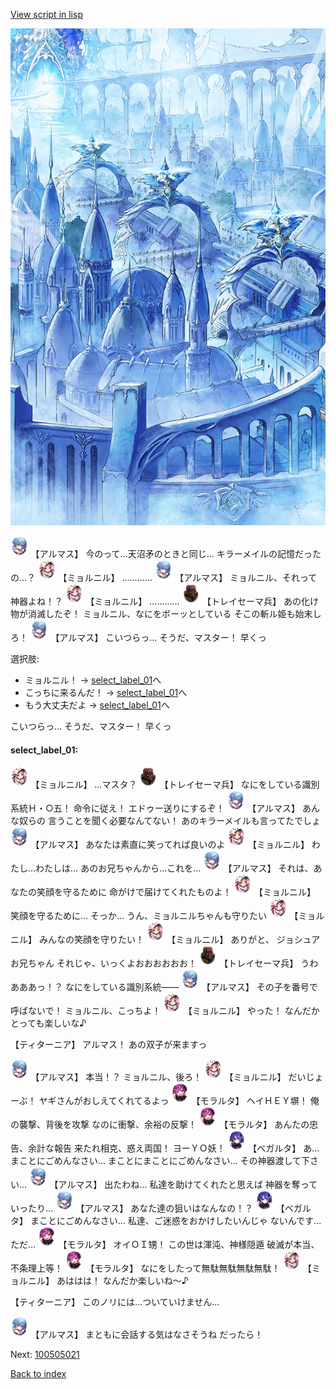 [View script in lisp](../scripts/100505011.txt)

![400_angel_town_daytime.png](../images/backgrounds/400_angel_town_daytime.png)

<img src="../images/units/3103811.png" alt="3103811.png" height="34"/>
【アルマス】
今のって…天沼矛のときと同じ…
キラーメイルの記憶だったの…？

<img src="../images/units/3200111.png" alt="3200111.png" height="34"/>
【ミョルニル】
…………

<img src="../images/units/3103811.png" alt="3103811.png" height="34"/>
【アルマス】
ミョルニル、それって神器よね！？

<img src="../images/units/3200111.png" alt="3200111.png" height="34"/>
【ミョルニル】
…………

<img src="../images/units/3830001.png" alt="3830001.png" height="34"/>
【トレイセーマ兵】
あの化け物が消滅したぞ！
ミョルニル、なにをボーッとしている
そこの斬ル姫も始末しろ！

<img src="../images/units/3103811.png" alt="3103811.png" height="34"/>
【アルマス】
こいつらっ…
そうだ、マスター！
早くっ

選択肢:
- ミョルニル！ → [select_label_01](#select_label_01)へ
- こっちに来るんだ！ → [select_label_01](#select_label_01)へ
- もう大丈夫だよ → [select_label_01](#select_label_01)へ

こいつらっ…
そうだ、マスター！
早くっ

#### select_label_01:

<img src="../images/units/3200111.png" alt="3200111.png" height="34"/>
【ミョルニル】
…マスタ？

<img src="../images/units/3830001.png" alt="3830001.png" height="34"/>
【トレイセーマ兵】
なにをしている識別系統Ｈ・○五！
命令に従え！
エドゥー送りにするぞ！

<img src="../images/units/3103811.png" alt="3103811.png" height="34"/>
【アルマス】
あんな奴らの
言うことを聞く必要なんてない！
あのキラーメイルも言ってたでしょ

<img src="../images/units/3103811.png" alt="3103811.png" height="34"/>
【アルマス】
あなたは素直に笑ってれば良いのよ

<img src="../images/units/3200111.png" alt="3200111.png" height="34"/>
【ミョルニル】
わたし…わたしは…
あのお兄ちゃんから…これを…

<img src="../images/units/3103811.png" alt="3103811.png" height="34"/>
【アルマス】
それは、あなたの笑顔を守るために
命がけで届けてくれたものよ！

<img src="../images/units/3200111.png" alt="3200111.png" height="34"/>
【ミョルニル】
笑顔を守るために…
そっか…
うん、ミョルニルちゃんも守りたい

<img src="../images/units/3200111.png" alt="3200111.png" height="34"/>
【ミョルニル】
みんなの笑顔を守りたい！

<img src="../images/units/3200111.png" alt="3200111.png" height="34"/>
【ミョルニル】
ありがと、
ジョシュアお兄ちゃん
それじゃ、いっくよおおおおおお！

<img src="../images/units/3830001.png" alt="3830001.png" height="34"/>
【トレイセーマ兵】
うわあああっ！？
なにをしている識別系統――

<img src="../images/units/3103811.png" alt="3103811.png" height="34"/>
【アルマス】
その子を番号で呼ばないで！
ミョルニル、こっちよ！

<img src="../images/units/3200111.png" alt="3200111.png" height="34"/>
【ミョルニル】
やった！
なんだかとっても楽しいな♪

【ティターニア】
アルマス！
あの双子が来ますっ

<img src="../images/units/3103811.png" alt="3103811.png" height="34"/>
【アルマス】
本当！？
ミョルニル、後ろ！

<img src="../images/units/3200111.png" alt="3200111.png" height="34"/>
【ミョルニル】
だいじょーぶ！
ヤギさんがおしえてくれてるよっ

<img src="../images/units/3104011.png" alt="3104011.png" height="34"/>
【モラルタ】
ヘイＨＥＹ塀！
俺の襲撃、背後を攻撃
なのに衝撃、余裕の反撃！

<img src="../images/units/3104011.png" alt="3104011.png" height="34"/>
【モラルタ】
あんたの忠告、余計な報告
来たれ相克、惑え両国！
ヨーＹＯ妖！

<img src="../images/units/3104111.png" alt="3104111.png" height="34"/>
【ベガルタ】
あ…まことにごめんなさい…
まことにまことにごめんなさい…
その神器渡して下さい…

<img src="../images/units/3103811.png" alt="3103811.png" height="34"/>
【アルマス】
出たわね…
私達を助けてくれたと思えば
神器を奪っていったり…

<img src="../images/units/3103811.png" alt="3103811.png" height="34"/>
【アルマス】
あなた達の狙いはなんなの！？

<img src="../images/units/3104111.png" alt="3104111.png" height="34"/>
【ベガルタ】
まことにごめんなさい…
私達、ご迷惑をおかけしたいんじゃ
ないんです…ただ…

<img src="../images/units/3104011.png" alt="3104011.png" height="34"/>
【モラルタ】
オイＯＩ甥！
この世は渾沌、神様隠遁
破滅が本当、不条理上等！

<img src="../images/units/3104011.png" alt="3104011.png" height="34"/>
【モラルタ】
なにをしたって無駄無駄無駄無駄！

<img src="../images/units/3200111.png" alt="3200111.png" height="34"/>
【ミョルニル】
あははは！
なんだか楽しいね～♪

【ティターニア】
このノリには…ついていけません…

<img src="../images/units/3103811.png" alt="3103811.png" height="34"/>
【アルマス】
まともに会話する気はなさそうね
だったら！


Next: [100505021](100505021.md)

[Back to index](index.md)
